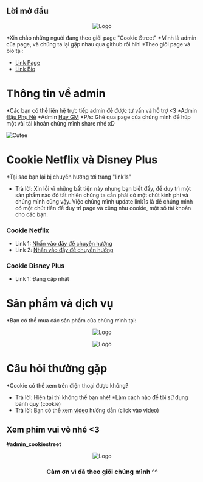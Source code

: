 ## Lời mở đầu

<p align="center">
   <img src="https://imgur.com/odxrIQE.gif" alt="Logo">
</p>


*Xin chào những người đang theo giõi page "Cookie Street"
*Mình là admin của page, và chúng ta lại gặp nhau qua github rồi hihi
*Theo giõi page và bio tại:
* [Link Page](https://www.facebook.com/pagenaycocookienetflix)
* [Link Bio](https://dauphu.cf/)

# Thông tin về admin
*Các bạn có thể liên hệ trực tiếp admin để được tư vấn và hỗ trợ <3
*Admin [Đậu Phụ Nè](https://www.facebook.com/Dau.Phu.Com.Vn/)
*Admin [Huy GM](https://www.facebook.com/huyngaoda111)
*P/s: Ghé qua page của chúng mình để húp một vài tài khoản chúng mình share nhé xD

![Cutee](https://imgur.com/zVGrG4F.jpg)

# Cookie Netflix và Disney Plus
*Tại sao bạn lại bị chuyển hướng tới trang "link1s"
- Trả lời: Xin lỗi vì những bất tiện này nhưng bạn biết đấy, để duy trì một sản phẩm nào đó tất nhiên chúng ta cần phải có một chút kinh phí và chúng mình cũng vậy. Việc chúng mình update link1s là để chúng mình có một chút tiền để duy trì page và cũng như cookie, một số tài khoản cho các bạn.


### Cookie Netflix
* Link 1: [Nhấn vào đây để chuyển hướng](https://bit.ly/3J5AXpF)
* Link 2: [Nhấn vào đây để chuyển hướng](https://bit.ly/3w1lrXZ)

### Cookie Disney Plus
* Link 1: Đang cập nhật

# Sản phẩm và dịch vụ
*Bạn có thể mua các sản phẩm của chúng mình tại:

<p align="center">
   <img src="https://imgur.com/ra7X4jZ.png" alt="Logo">
</p>

<p align="center">
   <img src="https://imgur.com/NO9lvAU.jpg" alt="Logo">
</p>

# Câu hỏi thường gặp
*Cookie có thể xem trên điện thoại được không?
- Trả lời: Hiện tại thì không thể bạn nhé!
*Làm cách nào để tôi sử dụng bánh quy (cookie)
- Trả lời: Bạn có thể xem [video](https://www.facebook.com/pagenaycocookienetflix/videos/347870720630020) hướng dẫn (click vào video)

## Xem phim vui vẻ nhé <3
**#admin_cookiestreet**
<p align="center">
<img src="https://imgur.com/U8DgyTv.png" alt="Logo">
</p>

<h3 align="center">Cảm ơn vì đã theo giõi chúng mình ^^</h3>
